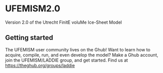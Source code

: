 # UFEMISM2.0
Version 2.0 of the Utrecht FinitE voluMe Ice-Sheet Model

## Getting started

The UFEMISM user community lives on the Ghub! Want to learn how to acquire, compile, run, and even develop the model? Make a Ghub account, join the UFEMISM/LADDIE group, and get started. Find us at https://theghub.org/groups/laddie
